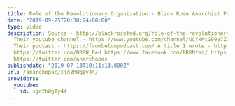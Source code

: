 ```yaml
---
title: Role of the Revolutionary Organization - Black Rose Anarchist Federation
date: "2019-09-25T20:38:24+08:00"
type: video
description: Source - http://blackrosefed.org/role-of-the-revolutionary-organization/
  Their youtube channel - https://www.youtube.com/channel/UCfxMtG99e7ZGNUxAVaxcJmg
  Their podcast - https://frombelowpodcast.com/ Article I wrote - http://blackrosefed.org/anarchopac-critique-of-seizing-state-power/
  https://twitter.com/BRRN_Fed https://www.facebook.com/BRRNfed/ https://www.patreon.com/anarchopac
  https://twitter.com/anarchopac
publishdate: "2019-07-13T10:11:13.000Z"
url: /anarchopac/sjd2hWgIy44/
providers:
  youtube:
    id: sjd2hWgIy44
---
```


